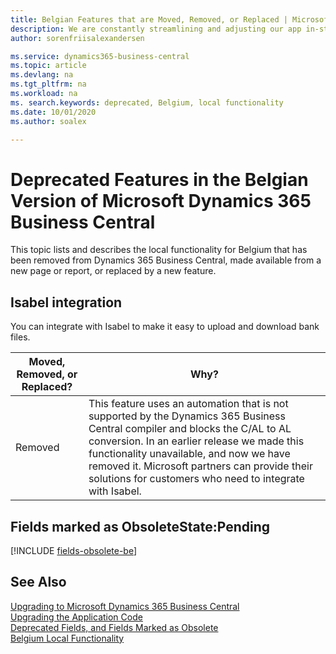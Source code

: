 ```yaml
---
title: Belgian Features that are Moved, Removed, or Replaced | Microsoft Docs
description: We are constantly streamlining and adjusting our app in-step with market developments. Read about the features for Belgium that we have moved, removed, or replaced.
author: sorenfriisalexandersen

ms.service: dynamics365-business-central
ms.topic: article
ms.devlang: na
ms.tgt_pltfrm: na
ms.workload: na
ms. search.keywords: deprecated, Belgium, local functionality
ms.date: 10/01/2020
ms.author: soalex

---
```


# Deprecated Features in the Belgian Version of Microsoft Dynamics 365 Business Central
This topic lists and describes the local functionality for Belgium that has been removed from Dynamics 365 Business Central, made available from a new page or report, or replaced by a new feature.

## Isabel integration
You can integrate with Isabel to make it easy to upload and download bank files.

|Moved, Removed, or Replaced?|Why?|
|----|----|
|Removed| This feature uses an automation that is not supported by the Dynamics 365 Business Central compiler and blocks the C/AL to AL conversion. In an earlier release we made this functionality unavailable, and now we have removed it. Microsoft partners can provide their solutions for customers who need to integrate with Isabel.

## Fields marked as ObsoleteState:Pending

[!INCLUDE [fields-obsolete-be](../includes/fields-obsolete-be.md)]

## See Also
[Upgrading to Microsoft Dynamics 365 Business Central](upgrading-to-business-central.md)  
[Upgrading the Application Code](upgrading-the-application-code.md)  
[Deprecated Fields, and Fields Marked as Obsolete](deprecated-fields.md)  
[Belgium Local Functionality](/dynamics365/business-central/LocalFunctionality/Belgium/belgium-local-functionality)  
